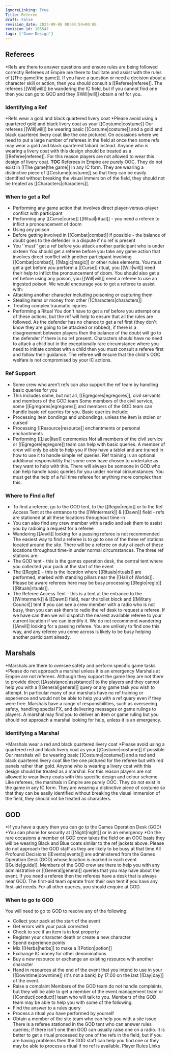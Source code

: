 ```yaml
---
IgnoreLinking: True
Title: Referee
draft: False
revision_date: 2023-09-06 08:04:54+00:00
revision_id: 105547
tags: ['Game-Design']
---
```


## Referees
*Refs are there to answer questions and ensure rules are being followed correctly
Referees at Empire are there to facilitate and assist with the rules of [[The game|the game]]. If you have a question or need a decision about a character skill or action, then you should consult a [[Referee|referee]]. The referees [[Will|will]] be wandering the IC field, but if you cannot find one then you can go to GOD and they [[Will|will]] obtain a ref for you.
### Identifying a Ref
*Refs wear a gold and black quartered livery coat
*Please avoid using a quartered gold and black livery coat as your [[Costume|costume]]
Our referees [[Will|will]] be wearing basic [[Costume|costume]] and a gold and black quartered livery coat like the one pictured. On occasions where we need to put a large number of referees in the field at once then some refs may wear a gold and black quartered tabard instead. Anyone who is wearing a livery coat with this design should be treated as a [[Referee|referee]]. For this reason players are not allowed to wear this design of livery coat.
__TOC__
Referees in Empire are purely OOC. They do not exist in [[The game|the game]] in any IC form. They are wearing a distinctive piece of [[Costume|costume]] so that they can be easily identified without breaking the visual immersion of the field, they should not be treated as [[Characters|characters]].
### When to get a Ref
* Performing any game action that involves direct player-versus-player conflict with participant
* Performing any [[Curse|curse]] [[Ritual|ritual]] - you need a referee to inflict a pronouncement of doom
* Using any poison
* Before getting involved in [[Combat|combat]] if possible - the balance of doubt goes to the defender in a dispute if no ref is present
* You ''must'' get a ref before you attack another participant who is under sixteen
You should get a referee before you take any game action that involves direct conflict with another participant involving [[Combat|combat]], [[Magic|magic]] or other rules elements. You must get a get before you perform a [[Curse]] ritual, you [[Will|will]] need their help to inflict the pronouncement of doom. You should also get a ref before using any poison, you [[Will|will]] need a referee to use an ingested poison.
We would encourage you to get a referee to assist with:
* Attacking another character including poisoning or capturing them
* Stealing items or money from other [[Characters|characters]]
* Treating complex traumatic injuries
* Performing a Ritual
You don't have to get a ref before you attempt one of these actions, but the ref will help to ensure that all the rules are followed. As the defender has no chance to get a ref first (they don't know they are going to be attacked or robbed), if there is a disagreement between players then the balance of the doubt will go to the defender if there is no ref present.
Characters should have no need to attack a child but in the exceptionally rare circumstance where you need to initiate combat with a child then you must consult a referee first and follow their guidance. The referee will ensure that the child's OOC welfare is not compromised by your IC actions.
### Ref Support
* Some crew who aren’t refs can also support the ref team by handling basic queries for you
* This includes some, but not all, [[Egregores|egregores]], civil servants and members of the GOD team
Some members of the civil service, some [[Egregores|egregores]] and members of the GOD team can handle basic ref queries for you. Basic queries include:
* Processing item bondings and unbondings, unless the item is stolen or cursed
* Processing [[Resource|resource]] enchantments or personal enchantments
* Performing [[Liao|liao]] ceremonies
Not all members of the civil service or [[Egregore|egregore]] team can help with basic queries. A member of crew will only be able to help you if they have a tablet and are trained in how to use it to handle simple ref queries. Ref training is an optional additional responsibility that some crew have chosen to undertake as they want to help with this. There will always be someone in GOD who can help handle basic queries for you under normal circumstances.
You must get the help of a full time referee for anything more complex than this.
### Where to Find a Ref
* To find a referee, go to the GOD tent, to the [[Regio|regio]] or to the Ref Access Tent at the entrance to the [[Wintermark]] & [[Dawn]] field - refs are stationed at all these locations throughout time-in
* You can also find any crew member with a radio and ask them to assist you by radioing a request for a referee
* Wandering [[Anvil]] looking for a passing referee is not recommended
The easiest way to find a referee is to go to one of the three ref stations located around the site. There will be a referee on duty at each of these locations throughout time-in under normal circumstances. The three ref stations are:
* The GOD tent - this is the games operation desk, the central tent where you collected your pack at the start of the event
* The [[Regio]] - this is the location where [[Rituals|rituals]] are performed, marked with standing pillars near the [[Hall of Worlds]]. Please be aware referees here may be busy processing [[Regio|regio]] [[Rituals|rituals]].
* The Referee Access Tent - this is a tent at the entrance to the [[Wintermark]] & [[Dawn]] field, near the toilet block and [[Military Council]] tent
If you can see a crew member with a radio who is not busy, then you can ask them to radio the ref desk to request a referee. If we have can then we will dispatch the nearest available referee to your current location if we can identify it.
We do not recommend wandering [[Anvil]] looking for a passing referee. You are unlikely to find one this way, and any referee you come across is likely to be busy helping another participant already.
## Marshals
*Marshals are there to oversee safety and perform specific game tasks
*Please do not approach a marshal unless it is an emergency
Marshals at Empire are not referees. Although they support the game they are not there to provide direct [[Assistance|assistance]] to the players and they cannot help you with a [[General|general]] query or any game task you wish to attempt. In particular many of our marshals have no ref training or experience and would not be able to help you with a ref query even if they were free.
Marshals have a range of responsibilities, such as overseeing safety, handling special FX, and delivering messages or game rulings to players. A marshal may find you to deliver an item or game ruling but you should not approach a marshal looking for help, unless it is an emergency.
### Identifying a Marshal
*Marshals wear a red and black quartered livery coat
*Please avoid using a quartered red and black livery coat as your [[Costume|costume]] if possible
Our marshals will be wearing basic [[Costume|costume]] and a red and black quartered livery coat like the one pictured for the referee but with red panels rather than gold. Anyone who is wearing a livery coat with this design should be treated as a marshal. For this reason players are not allowed to wear livery coats with this specific design and colour scheme.
Like referees, the marshals in Empire are purely OOC. They do not exist in the game in any IC form. They are wearing a distinctive piece of costume so that they can be easily identified without breaking the visual immersion of the field, they should not be treated as characters.
## GOD
*If you have a query then you can go to the Games Operation Desk (GOD)
*You can phone for security at [[Night|night]] or in an emergency
*On the rare occasions a member of GOD crew takes the field on an OOC basis they will be wearing Black and Blue coats similar to the ref jackets above. Please do not approach the GOD staff as they are likely to be busy at that time
All Profound Decisions [[Events|events]] are administered from the Games Operation Desk (GOD) whose location is marked in each event [[Guide|guide]]. Members of the GOD crew are there to help you with any administrative or [[General|general]] queries that you may have about the event.
If you need a referee then the referees have a desk that is always near GOD. The first-aid team operate from their own tent if you have any first-aid needs. For all other queries, you should enquire at GOD.
### When to go to GOD
You will need to go to GOD to resolve any of the following:
* Collect your pack at the start of the event
* Get errors with your pack corrected
* Check to see if an item is in lost property
* Register your character death or create a new character
* Spend experience points
* Mix [[Herbs|herbs]] to make a [[Potion|potion]]
* Exchange IC money for other denominations
* Buy a new resource or exchange an existing resource with another character
* Hand in resources at the end of the event that you intend to use in your [[Downtime|downtime]] (it's not a bank) by 17:00 on the last [[Day|day]] of the event.
* Raise a complaint
Members of the GOD team do not handle complaints, but they will be able to get a member of the event management team or [[Conduct|conduct]] team who will talk to you.
Members of the GOD team may be able to help you with some of the following:
* Find the answer to a rules query
* Process a ritual you have performed by yourself
* Obtain a member of the site team who can help you with a site issue
There is a referee stationed in the GOD tent who can answer rules queries; if there isn't one then GOD can usually raise one on a radio. It is better to get a ritual processed by one of the refs in the field, but if you are having problems then the GOD staff can help you find one or they may be able to process a ritual if no ref is available.
Player Rules Links